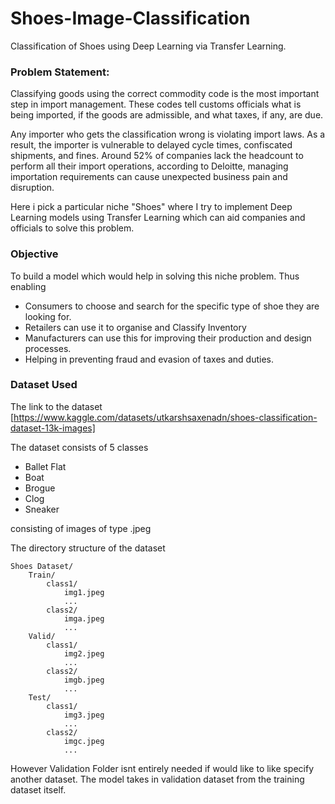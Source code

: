 # Shoes-Image-Classification 

Classification of Shoes using Deep Learning via Transfer Learning.

### Problem Statement:
Classifying goods using the correct commodity code is the most important step in import management. These codes tell customs officials what is being imported, if the goods are admissible, and what taxes, if any, are due. 

Any importer who gets the classification wrong is violating import laws. As a result, the importer is vulnerable to delayed cycle times, confiscated shipments, and fines. Around 52% of companies lack the headcount to perform all their import operations, according to Deloitte, managing importation requirements can cause unexpected business pain and disruption.

Here i pick a particular niche "Shoes" where I try to implement Deep Learning models using Transfer Learning which can aid companies and officials to solve this problem. 


### Objective
To build a model which would help in solving this niche problem. Thus enabling
- Consumers to choose and search for the specific type of shoe they are looking for.
- Retailers can use it to organise and Classify Inventory
- Manufacturers can use this for improving their production and design processes.
- Helping in preventing fraud and evasion of taxes and duties.


### Dataset Used
The link to the dataset
[https://www.kaggle.com/datasets/utkarshsaxenadn/shoes-classification-dataset-13k-images]

The dataset consists of 5 classes
- Ballet Flat
- Boat
- Brogue
- Clog
- Sneaker

consisting of images of type .jpeg

The directory structure of the dataset
```
Shoes Dataset/
    Train/
        class1/
            img1.jpeg
            ...
        class2/
            imga.jpeg
            ...
    Valid/
        class1/
            img2.jpeg
            ...
        class2/
            imgb.jpeg
            ...
    Test/
        class1/
            img3.jpeg
            ...
        class2/
            imgc.jpeg
            ...
```

However Validation Folder isnt entirely needed if would like to like specify another dataset.
The model takes in validation dataset from the training dataset itself.
